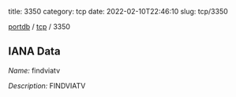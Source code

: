 title: 3350
category: tcp
date: 2022-02-10T22:46:10
slug: tcp/3350

[portdb](/) / [tcp](/category/tcp.html) / 3350


## IANA Data

_Name:_ findviatv

_Description:_ FINDVIATV

